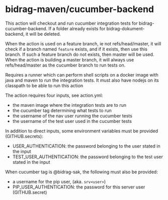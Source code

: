 # bidrag-maven/cucumber-backend

This action will checkout and run cucumber integration tests for bidrag-cucumber-backend. If a folder already exists for bidrag-dokument-backend, it
will be deleted.

When the action is used on a feature branch, ie not refs/head/master, it will check if a branch named `feature` exists, and if it exists, then use
this branch. If such a feature branch do not exists, then master will be used. When the action is building a master branch, it will always use
refs/head/master as the cucumber branch to run tests on.

Requires a runner which can perform shell scripts on a docker image with java and maven to run the integration tests. It must also have nodejs on its
classpath to be able to run this action

The action requires four inputs, see action.yml:
- the maven image where the integration tests are to run
- the cucumber tag determining what tests to run
- the username of the nav user running the cucumber tests
- the username of the test user used in the cucumber tests

In addition to direct inputs, some environment variables must be provided (GITHUB.secrets):
- USER_AUTHENTICATION: the password belonging to the user stated in the input
- TEST_USER_AUTHENTICATION: the password belonging to the test user stated in the input

When cucumber tag is @bidrag-sak, the following must also be provided:
- a username for the pip user, (aka. `srv<user>`)
- PIP_USER_AUTHENTICATION: the password for this server user (GITHUB.secret)
